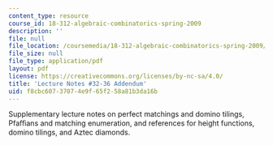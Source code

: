 ```yaml
---
content_type: resource
course_id: 18-312-algebraic-combinatorics-spring-2009
description: ''
file: null
file_location: /coursemedia/18-312-algebraic-combinatorics-spring-2009/f8cbc60737074e9f65f258a81b3da16b_MIT18_312S09_Lecture32-36.pdf
file_size: null
file_type: application/pdf
layout: pdf
license: https://creativecommons.org/licenses/by-nc-sa/4.0/
title: 'Lecture Notes #32-36 Addendum'
uid: f8cbc607-3707-4e9f-65f2-58a81b3da16b
---
```

Supplementary lecture notes on perfect matchings and domino tilings, Pfaﬃans and matching enumeration, and references for height functions, domino tilings, and Aztec diamonds.